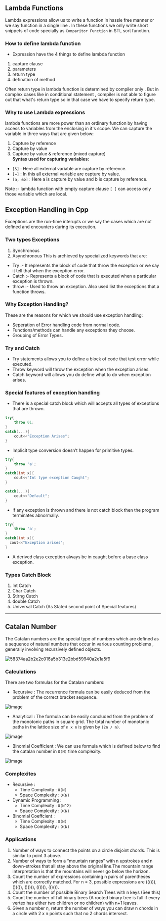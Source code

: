 

## Lambda Functions
Lambda expressions allow us to write a function in hassle free manner or we say function in a single line . In these functions we only write short snippets of code specially as `Comparitor Function` in STL sort function.

### How to define lambda function

- Expression have the 4 things to define lambda function

1. capture clause
2. parameters
3. return type
4. defination of method

Often return type in lambda function is determined by compiler only . But in complex cases like in conditional statement , compiler is not able to figure out that what's return type so in that case we have to specify return type.

### Why to use Lambda expressions

lambda functions are more power than an ordinary function by having access to variables from the enclosing in it's scope. We can capture the variable in three ways that are given below:

1. Capture by reference
2. Capture by value
3. Capture by value & reference (mixed capture) \
   **Syntax used for capturing variables:**

- `[&]` : Here all external variable are capture by reference.
- `[=]` : In this all external variable are capture by value.
- `[a, &b]` : Here a is capture by value and b is capture by reference.

Note :- lambda function with empty capture clause `[ ]` can access only those variable which are local.


## Exception Handling in Cpp

Exceptions are the run-time interupts or we say the cases which are not defined and encounters during its execution.

### Two types Exceptions

1. Synchronous
2. Asynchronous
   This is archieved by specialized keywords that are:

- Try :- It represents the block of code that throw the exception or we say it tell that when the exception error.
- Catch :- Represents a block of code that is executed when a particular exception is thrown.
- throw :- Used to throw an exception. Also used list the exceptions that a function throws.

### Why Exception Handling?

These are the reasons for which we should use exception handling:

- Seperation of Error handling code from normal code.
- Functions/methods can handle any exceptions they choose.
- Grouping of Error Types.

### Try and Catch

- Try statements allows you to define a block of code that test error while executed.
- Throw keyword will throw the exception when the exception arises.
- Catch keyword will allows you do define what to do when exception arises.

### Special features of exception handling

- There is a special catch block which will accepts all types of exceptions that are thrown.

```c++
try{
    throw 01;
}
catch(...){
    cout<<"Exception Arises";
}
```

- Implicit type conversion doesn’t happen for primitive types.

```cpp
try{
    throw 'a';
}
catch(int x){
    cout<<"Int type exception Caught";
}

catch(...){
    cout<<"Default";
}
```

- If any exception is thrown and there is not catch block then the program terminates abnormally.

```cpp
try{
    throw 'a';
}
catch(int x){
  cout<<"Exception arises";
}
```

- A derived class exception always be in caught before a base class exception.

### Types Catch Block

1. Int Catch
2. Char Catch
3. Stirng Catch
4. double Catch
5. Universal Catch (As Stated second point of Special features)

---

## Catalan Number

The Catalan numbers are the special type of numbers which are defined as a sequence of natural numbers that occur in various counting problems , generally involving recursively defined objects.

![58374aa2b2e2c016a5b313e2bbd59940a2e1a5f9](https://user-images.githubusercontent.com/86917304/169381272-a9b6afe0-5cea-4447-b8db-e3688d1f4eb1.jpg)

### Calculations

There are two formulas for the Catalan numbers:

- Recursive : The recurrence formula can be easily deduced from the problem of the correct bracket sequence.

![image](https://user-images.githubusercontent.com/86917304/169523760-1eda6c2f-8900-49a3-b9d4-fe567d71af64.png)

- Analytical : The formula can be easily concluded from the problem of the monotonic paths in square grid. The total number of monotonic paths in the lattice size of `n x n` is given by `(2n / n)`.

![image](https://user-images.githubusercontent.com/86917304/169523868-d77e610e-6d7c-4fe4-a75e-19126b398105.png)

- Binomial Coefficient : We can use formula which is defined below to find the catalan number in `O(N)` time complexity.

![image](https://user-images.githubusercontent.com/86917304/169525112-e43aa376-7941-42b1-b345-9cd0a69b78b2.png)

### Complexites

- Recursive :
  - Time Complexity : `O(N)`
  - Space Complexity : `O(N)`
- Dynamic Programming :
  - Time Complexity : `O(N^2)`
  - Space Complexity : `O(N)`
- Binomial Coeffcient :
  - Time Complexity : `O(N)`
  - Space Complexity : `O(N)`

### Applications

1. Number of ways to connect the points on a circle disjoint chords. This is similar to point 3 above.
2. Number of ways to form a “mountain ranges” with n upstrokes and n down-strokes that all stay above the original line.The mountain range interpretation is that the mountains will never go below the horizon.
3. Count the number of expressions containing n pairs of parentheses which are correctly matched. For n = 3, possible expressions are ((())), ()(()), ()()(), (())(), (()()).
4. Count the number of possible Binary Search Trees with n keys (See this)
5. Count the number of full binary trees (A rooted binary tree is full if every vertex has either two children or no children) with n+1 leaves.
6. Given a number n, return the number of ways you can draw n chords in a circle with 2 x n points such that no 2 chords intersect.
